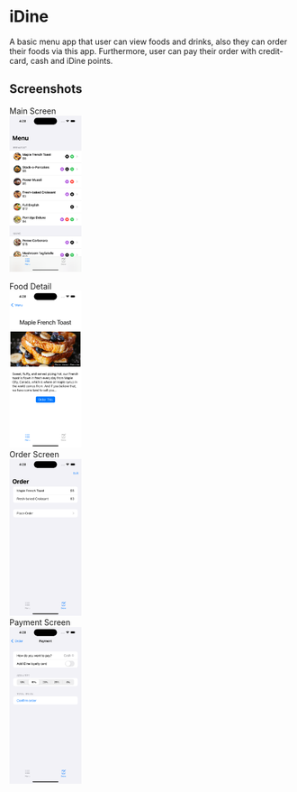 # iDine
A basic menu app that user can view foods and drinks, also they can order their foods via this app. Furthermore, user can pay their order with credit-card, cash and iDine points.


## Screenshots
Main Screen </br>
<img src="https://github.com/BartugKaan/iDine/blob/main/Screenshots/Simulator%20Screenshot%20-%20iPhone%2014%20Pro%20-%202023-07-03%20at%2016.28.34.png" width="128"/> </br>

Food Detail </br>
<img src="https://github.com/BartugKaan/iDine/blob/main/Screenshots/Simulator%20Screenshot%20-%20iPhone%2014%20Pro%20-%202023-07-03%20at%2016.28.40.png" width="128"/> </br>
Order Screen </br>
<img src="https://github.com/BartugKaan/iDine/blob/main/Screenshots/Simulator%20Screenshot%20-%20iPhone%2014%20Pro%20-%202023-07-03%20at%2016.28.50.png" width="128"/> </br>
Payment Screen </br>
<img src="https://github.com/BartugKaan/iDine/blob/main/Screenshots/Simulator%20Screenshot%20-%20iPhone%2014%20Pro%20-%202023-07-03%20at%2016.28.58.png" width="128"/> </br>
